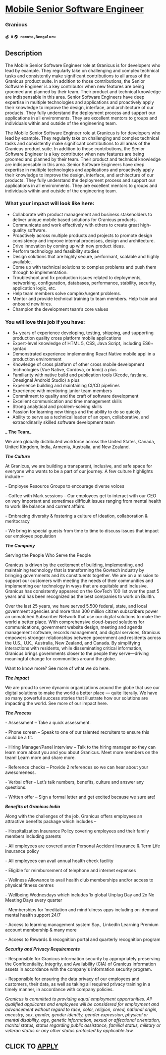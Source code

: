 # [Mobile Senior Software Engineer](https://www.remotewlb.com/apply/mobile-senior-software-engineer)  
### Granicus  
#### `💰 0` `🌎 remote,Bengaluru`  

## Description

The Mobile Senior Software Engineer role at Granicus is for developers who lead by example. They regularly take on challenging and complex technical tasks and consistently make significant contributions to all areas of the Granicus product suite. In addition to those contributions, the Senior Software Engineer is a key contributor when new features are being groomed and planned by their team. Their product and technical knowledge are indispensable in this area. Senior Software Engineers have deep expertise in multiple technologies and applications and proactively apply their knowledge to improve the design, interface, and architecture of our products. They fully understand the deployment process and support our applications in all environments. They are excellent mentors to groups and individuals within and outside of the engineering team.

  

The Mobile Senior Software Engineer role at Granicus is for developers who lead by example. They regularly take on challenging and complex technical tasks and consistently make significant contributions to all areas of the Granicus product suite. In addition to those contributions, the Senior Software Engineer is a key contributor when new features are being groomed and planned by their team. Their product and technical knowledge are indispensable in this area. Senior Software Engineers have deep expertise in multiple technologies and applications and proactively apply their knowledge to improve the design, interface, and architecture of our products. They fully understand the deployment process and support our applications in all environments. They are excellent mentors to groups and individuals within and outside of the engineering team.

  

### What your impact will look like here:

* Collaborate with product management and business stakeholders to deliver unique mobile based solutions for Granicus products. 
* Communicate and work effectively with others to create great high-quality software. 
* Proactively across multiple products and projects to promote design consistency and improve internal processes, design and architecture.
* Drive innovation by coming up with new product ideas. 
* Perform technology and feasibility studies 
* Design solutions that are highly secure, performant, scalable and highly available. 
* Come up with technical solutions to complex problems and push them through to implementation. 
* Troubleshoot and fix production issues related to deployments, networking, configuration, databases, performance, stability, security, application logic, etc. 
* Help team members solve complex/urgent problems. 
* Mentor and provide technical training to team members. Help train and onboard new hires. 
* Champion the development team’s core values

  

### You will love this job if you have:

* 5+ years of experience developing, testing, shipping, and supporting production quality cross platform mobile applications 
* Expert-level knowledge of HTML 5, CSS, Java Script, including ES6+ syntax
* Demonstrated experience implementing React Native mobile appl in a production environment 
* Knowledge of cross platform of other cross mobile development technologies (Vue Native, Cordova, or Ionic) a plus
* Familiarity with native build and publication tools (Xcode, fastlane, Onesignal Android Studio) a plus 
* Experience building and maintaining CI/CD pipelines 
* Experience with mentoring junior team members 
* Commitment to quality and the craft of software development 
* Excellent communication and time management skills 
* Strong analytical and problem-solving skills 
* Passion for learning new things and the ability to do so quickly 
* Ability to serve as a technical leader of an open, collaborative, and extraordinarily skilled software development team

  

 _ **The Team**_

We area globally distributed workforce across the United States, Canada, United Kingdom, India, Armenia, Australia, and New Zealand.

_**The Culture**_

At Granicus, we are building a transparent, inclusive, and safe space for everyone who wants to be a part of our journey. A few culture highlights include –

\- Employee Resource Groups to encourage diverse voices

\- Coffee with Mark sessions – Our employees get to interact with our CEO on very important and sometimes difficult issues ranging from mental health to work life balance and current affairs.

\- Embracing diversity & fostering a culture of ideation, collaboration & meritocracy

\- We bring in special guests from time to time to discuss issues that impact our employee population

_**The Company**_

Serving the People Who Serve the People

Granicus is driven by the excitement of building, implementing, and maintaining technology that is transforming the Govtech industry by bringing governments and its constituents together. We are on a mission to support our customers with meeting the needs of their communities and implementing our technology in ways that are equitable and inclusive. Granicus has consistently appeared on the GovTech 100 list over the past 5 years and has been recognized as the best companies to work on BuiltIn.

Over the last 25 years, we have served 5,500 federal, state, and local government agencies and more than 300 million citizen subscribers power an unmatched Subscriber Network that use our digital solutions to make the world a better place. With comprehensive cloud-based solutions for communications, government website design, meeting and agenda management software, records management, and digital services, Granicus empowers stronger relationships between government and residents across the U.S., U.K., Australia, New Zealand, and Canada. By simplifying interactions with residents, while disseminating critical information, Granicus brings governments closer to the people they serve—driving meaningful change for communities around the globe.

Want to know more? See more of what we do here.

_**The Impact**_

We are proud to serve dynamic organizations around the globe that use our digital solutions to make the world a better place — quite literally. We have so many powerful success stories that illustrate how our solutions are impacting the world. See more of our impact here.

_**The Process**_

\- Assessment – Take a quick assessment.

\- Phone screen – Speak to one of our talented recruiters to ensure this could be a fit.

\- Hiring Manager/Panel interview – Talk to the hiring manager so they can learn more about you and you about Granicus. Meet more members on the team! Learn more and share more.

\- Reference checks – Provide 2 references so we can hear about your awesomeness.

\- Verbal offer – Let’s talk numbers, benefits, culture and answer any questions.

\- Written offer – Sign a formal letter and get excited because we sure are!

_**Benefits at Granicus India**_

Along with the challenges of the job, Granicus offers employees an attractive benefits package which includes –

\- Hospitalization Insurance Policy covering employees and their family members including parents

\- All employees are covered under Personal Accident Insurance & Term Life Insurance policy

\- All employees can avail annual health check facility

\- Eligible for reimbursement of telephone and internet expenses

\- Wellness Allowance to avail health club memberships and/or access to physical fitness centres

\- Wellbeing Wednesdays which includes 1x global Unplug Day and 2x No Meeting Days every quarter

\- Memberships for ‘meditation and mindfulness apps including on-demand mental health support 24/7

\- Access to learning management system Say., LinkedIn Learning Premium account membership & many more

\- Access to Rewards & recognition portal and quarterly recognition program

_**Security and Privacy Requirements**_

\- Responsible for Granicus information security by appropriately preserving the Confidentiality, Integrity, and Availability (CIA) of Granicus information assets in accordance with the company's information security program.

\- Responsible for ensuring the data privacy of our employees and customers, their data, as well as taking all required privacy training in a timely manner, in accordance with company policies.

_Granicus is committed to providing equal employment opportunities. All qualified applicants and employees will be considered for employment and advancement without regard to race, color, religion, creed, national origin, ancestry, sex, gender, gender identity, gender expression, physical or mental disability, age, genetic information, sexual or affectional orientation, marital status, status regarding public assistance, familial status, military or veteran status or any other status protected by applicable law._

  
## CLICK TO [APPLY](https://www.remotewlb.com/apply/mobile-senior-software-engineer)

